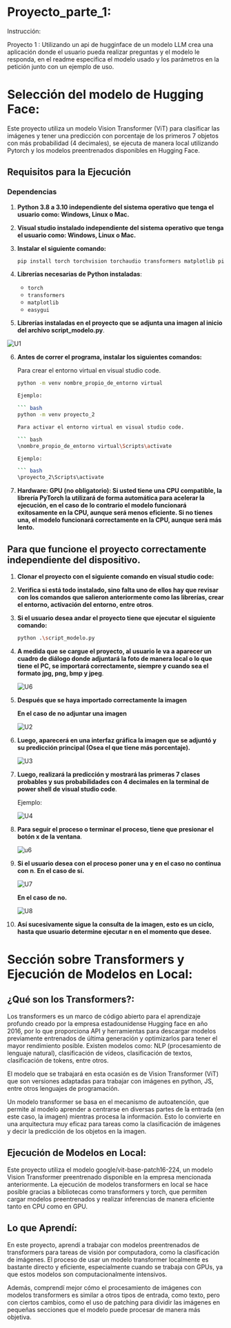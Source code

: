 # Proyecto_parte_1: 
Instrucción:

Proyecto 1 : Utilizando un api de hugginface de un modelo LLM crea una aplicación donde el usuario pueda realizar preguntas y el modelo le responda, en el readme especifica el modelo usado y los parámetros en la petición junto con un ejemplo de uso.

# Selección del modelo de Hugging Face: 

Este proyecto utiliza un modelo Vision Transformer (ViT) para clasificar las imágenes y tener una predicción con porcentaje de los primeros 7 objetos con más probabilidad (4 decimales), se ejecuta de manera local utilizando Pytorch y los modelos preentrenados disponibles en Hugging Face.

## Requisitos para la Ejecución

### Dependencias

1. **Python 3.8 a 3.10 independiente del sistema operativo que tenga el usuario como: Windows, Linux o Mac.**
2. **Visual studio instalado independiente del sistema operativo que tenga el usuario como: Windows, Linux o Mac.**
3. **Instalar el siguiente comando:**

   ``` bash
   pip install torch torchvision torchaudio transformers matplotlib pillow easygui
   
4. **Librerías necesarias de Python instaladas**:
   - `torch`
   - `transformers`
   - `matplotlib`
   - `easygui`
5. **Librerías instaladas en el proyecto que se adjunta una imagen al inicio del archivo script_modelo.py**.

![U1](https://github.com/user-attachments/assets/10fde574-a813-4a83-bc0f-826db50c0252)
   
6. **Antes de correr el programa, instalar los siguientes comandos:**

   Para crear el entorno virtual en visual studio code.

   ``` bash
   python -m venv nombre_propio_de_entorno virtual

   Ejemplo:

   ``` bash
   python -m venv proyecto_2

   Para activar el entorno virtual en visual studio code.

   ``` bash
   \nombre_propio_de_entorno virtual\Scripts\activate

   Ejemplo:

   ``` bash
   \proyecto_2\Scripts\activate

7. **Hardware: GPU (no obligatorio): Si usted tiene una CPU compatible, la librería PyTorch la utilizará de forma automática para acelerar la ejecución, en el caso de lo contrario el modelo funcionará exitosamente en la CPU, aunque será menos eficiente. Si no tienes una, el modelo funcionará correctamente en la CPU, aunque será más lento.**


## Para que funcione el proyecto correctamente independiente del dispositivo.

1. **Clonar el proyecto con el siguiente comando en visual studio code:**
2. **Verifica si está todo instalado, sino falta uno de ellos hay que revisar con los comandos que salieron anteriormente como las librerías, crear el entorno, activación del entorno, entre otros**.
3. **Si el usuario desea andar el proyecto tiene que ejecutar el siguiente comando:**
   ```bash
   python .\script_modelo.py
4. **A medida que se cargue el proyecto, al usuario le va a aparecer un cuadro de diálogo donde adjuntará la foto de manera local o lo que tiene el PC, se importará correctamente, siempre y cuando sea el formato jpg, png, bmp y jpeg**.

   ![U6](https://github.com/user-attachments/assets/e9530d90-176a-4570-a519-fcb0c450b0ce)

5. **Después que se haya importado correctamente la imagen**

   **En el caso de no adjuntar una imagen**

   ![U2](https://github.com/user-attachments/assets/5fe81ae7-9cca-4b0f-b4bc-7967511639a0)

6. **Luego, aparecerá en una interfaz gráfica la imagen que se adjuntó y su predicción principal (Osea el que tiene más porcentaje).**

   ![U3](https://github.com/user-attachments/assets/2685c93d-1293-4a2e-9990-219d8b3008c9)

   
7. **Luego, realizará la predicción y mostrará las primeras 7 clases probables y sus probabilidades con 4 decimales en la terminal de power shell de visual studio code**.

   Ejemplo:

   ![U4](https://github.com/user-attachments/assets/014065b7-c318-47b1-9813-7fc6dce7e3c0)


8. **Para seguir el proceso o terminar el proceso, tiene que presionar el botón x de la ventana**.

    ![u6](https://github.com/user-attachments/assets/c3a341ac-b572-4210-a6c8-9a3f13b913d8)

   
10. **Si el usuario desea con el proceso poner una y en el caso no continua con n**.
    **En el caso de sí.**
   
    ![U7](https://github.com/user-attachments/assets/a5a1f379-b11e-41bf-a518-8e93c064fc3a)


    **En el caso de no.**

    ![U8](https://github.com/user-attachments/assets/6b4fc75c-aec4-4b95-86d8-bb0f938077b4)


11. **Así sucesivamente sigue la consulta de la imagen, esto es un ciclo, hasta que usuario determine ejecutar n en el momento que desee.**

# Sección sobre Transformers y Ejecución de Modelos en Local: 

## ¿Qué son los Transformers?: 

Los transformers es un marco de código abierto para el aprendizaje profundo creado por la empresa estadounidense Hugging face en año 2016, por lo que proporciona API y herramientas para descargar modelos previamente entrenados de última generación y optimizarlos para tener el mayor rendimiento posible. Existen modelos como: NLP (procesamiento de lenguaje natural), clasificación de vídeos, clasificación de textos, clasificación de tokens, entre otros.

El modelo que se trabajará en esta ocasión es de Vision Transformer (ViT) que son versiones adaptadas para trabajar con imágenes en python, JS, entre otros lenguajes de programación.

Un modelo transformer se basa en el mecanismo de autoatención, que permite al modelo aprender a centrarse en diversas partes de la entrada (en este caso, la imagen) mientras procesa la información. Esto lo convierte en una arquitectura muy eficaz para tareas como la clasificación de imágenes y decir la predicción de los objetos en la imagen.

## Ejecución de Modelos en Local:

Este proyecto utiliza el modelo google/vit-base-patch16-224, un modelo Vision Transformer preentrenado disponible en la empresa mencionada anteriormente. La ejecución de modelos transformers en local se hace posible gracias a bibliotecas como transformers y torch, que permiten cargar modelos preentrenados y realizar inferencias de manera eficiente tanto en CPU como en GPU.

## Lo que Aprendí:

En este proyecto, aprendí a trabajar con modelos preentrenados de transformers para tareas de visión por computadora, como la clasificación de imágenes. El proceso de usar un modelo transformer localmente es bastante directo y eficiente, especialmente cuando se trabaja con GPUs, ya que estos modelos son computacionalmente intensivos.

Además, comprendí mejor cómo el procesamiento de imágenes con modelos transformers es similar a otros tipos de entrada, como texto, pero con ciertos cambios, como el uso de patching para dividir las imágenes en pequeñas secciones que el modelo puede procesar de manera más objetiva.


